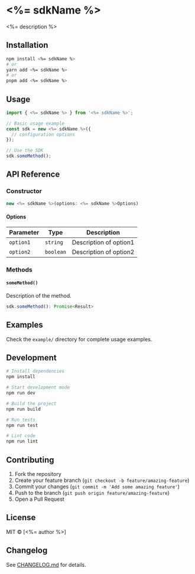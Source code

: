 # <%= sdkName %>

<%= description %>

## Installation

```bash
npm install <%= sdkName %>
# or
yarn add <%= sdkName %>
# or
pnpm add <%= sdkName %>
```

## Usage

```typescript
import { <%= sdkName %> } from '<%= sdkName %>';

// Basic usage example
const sdk = new <%= sdkName %>({
  // configuration options
});

// Use the SDK
sdk.someMethod();
```

## API Reference

### Constructor

```typescript
new <%= sdkName %>(options: <%= sdkName %>Options)
```

#### Options

| Parameter | Type | Description |
|-----------|------|-------------|
| `option1` | `string` | Description of option1 |
| `option2` | `boolean` | Description of option2 |

### Methods

#### `someMethod()`

Description of the method.

```typescript
sdk.someMethod(): Promise<Result>
```

## Examples

Check the `example/` directory for complete usage examples.

## Development

```bash
# Install dependencies
npm install

# Start development mode
npm run dev

# Build the project
npm run build

# Run tests
npm run test

# Lint code
npm run lint
```

## Contributing

1. Fork the repository
2. Create your feature branch (`git checkout -b feature/amazing-feature`)
3. Commit your changes (`git commit -m 'Add some amazing feature'`)
4. Push to the branch (`git push origin feature/amazing-feature`)
5. Open a Pull Request

## License

MIT © [<%= author %>]

## Changelog

See [CHANGELOG.md](CHANGELOG.md) for details.
